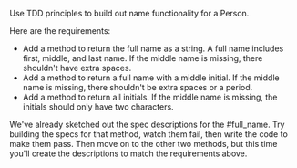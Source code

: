 Use TDD principles to build out name functionality for a Person.

Here are the requirements:
* Add a method to return the full name as a string. A full name includes first, middle, and last name. If the middle name is missing, there shouldn't have extra spaces.
* Add a method to return a full name with a middle initial. If the middle name is missing, there shouldn't be extra spaces or a period.
* Add a method to return all initials. If the middle name is missing, the initials should only have two characters.

We've already sketched out the spec descriptions for the #full_name. Try building the specs for that method, watch them fail, then write the code to make them pass. Then move on to the other two methods, but this time you'll create the descriptions to match the requirements above.

